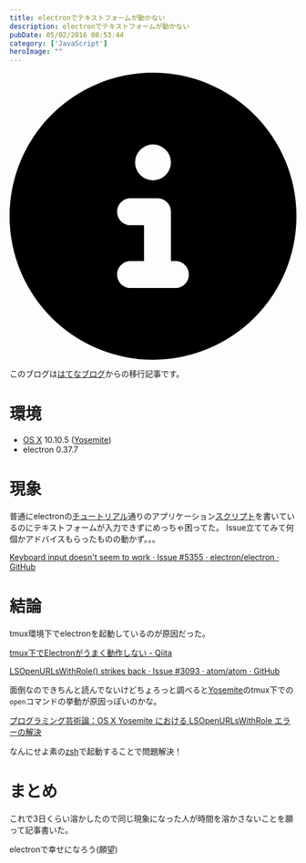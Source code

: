 ```yaml
---
title: electronでテキストフォームが動かない
description: electronでテキストフォームが動かない
pubDate: 05/02/2016 08:53:44
category: ['JavaScript']
heroImage: ""
---
```


<div class="flex gap-3 items-center bg-gray-200 rounded-md px-5 py-2 mb-[40px]"> 
    <div> 
        <svg xmlns="http://www.w3.org/2000/svg" viewBox="0 0 512 512" class="inline w-6 h-6 fill-black_hover"> 
            <!--!Font Awesome Free 6.6.0 by @fontawesome - https://fontawesome.com License - https://fontawesome.com/license/free Copyright 2024 Fonticons, Inc.--> 
            <path d="M256 512A256 256 0 1 0 256 0a256 256 0 1 0 0 512zM216 336l24 0 0-64-24 0c-13.3 0-24-10.7-24-24s10.7-24 24-24l48 0c13.3 0 24 10.7 24 24l0 88 8 0c13.3 0 24 10.7 24 24s-10.7 24-24 24l-80 0c-13.3 0-24-10.7-24-24s10.7-24 24-24zm40-208a32 32 0 1 1 0 64 32 32 0 1 1 0-64z"></path> 
        </svg> 
    </div> 
    <div> 
        <p>
            このブログは<a 
                href="https://sota1235.hatenablog.com/entry/2016/05/02/085344"
                target="_blank"
                rel="noopener noreferrer"
            >はてなブログ</a>からの移行記事です。
        </p> 
    </div> 
</div>
        <h1>環境</h1>

<ul>
<li><a class="keyword" href="http://d.hatena.ne.jp/keyword/OS%20X">OS X</a> 10.10.5 (<a class="keyword" href="http://d.hatena.ne.jp/keyword/Yosemite">Yosemite</a>)</li>
<li>electron 0.37.7</li>
</ul>


<h1>現象</h1>

<p>普通にelectronの<a class="keyword" href="http://d.hatena.ne.jp/keyword/%A5%C1%A5%E5%A1%BC%A5%C8%A5%EA%A5%A2%A5%EB">チュートリアル</a>通りのアプリケーション<a class="keyword" href="http://d.hatena.ne.jp/keyword/%A5%B9%A5%AF%A5%EA%A5%D7%A5%C8">スクリプト</a>を書いているのにテキストフォームが入力できずにめっちゃ困ってた。
Issue立ててみて何個かアドバイスもらったものの動かず。。。</p>

<p><a href="https://github.com/electron/electron/issues/5355">Keyboard input doesn&#39;t seem to work &middot; Issue #5355 &middot; electron/electron &middot; GitHub</a></p>

<h1>結論</h1>

<p>tmux環境下でelectronを起動しているのが原因だった。</p>

<p><a href="http://qiita.com/itkrt2y/items/dee87c406617d1bd45a6">tmux&#x4E0B;&#x3067;Electron&#x304C;&#x3046;&#x307E;&#x304F;&#x52D5;&#x4F5C;&#x3057;&#x306A;&#x3044; - Qiita</a></p>

<p><a href="https://github.com/atom/atom/issues/3093">LSOpenURLsWithRole() strikes back &middot; Issue #3093 &middot; atom/atom &middot; GitHub</a></p>

<p>面倒なのできちんと読んでないけどちょろっと調べると<a class="keyword" href="http://d.hatena.ne.jp/keyword/Yosemite">Yosemite</a>のtmux下での<code>open</code>コマンドの挙動が原因っぽいのかな。</p>

<p><a href="http://demmys.hatenablog.com/entry/2014/12/15/OS_X_Yosemite_%E3%81%AB%E3%81%8A%E3%81%91%E3%82%8B_LSOpenURLsWithRole_%E3%82%A8%E3%83%A9%E3%83%BC%E3%81%AE%E8%A7%A3%E6%B1%BA">プログラミング芸術論：OS X Yosemite における LSOpenURLsWithRole エラーの解決</a></p>

<p>なんにせよ素の<a class="keyword" href="http://d.hatena.ne.jp/keyword/zsh">zsh</a>で起動することで問題解決！</p>

<h1>まとめ</h1>

<p>これで3日くらい溶かしたので同じ現象になった人が時間を溶かさないことを願って記事書いた。</p>

<p>electronで幸せになろう(願望)</p>


